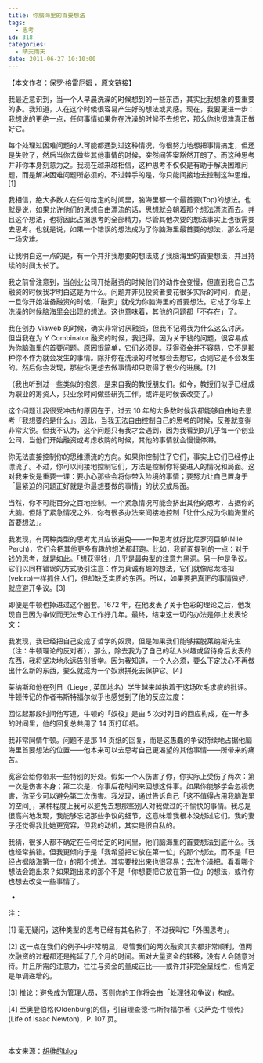 ```yaml
---
title: 你脑海里的首要想法
tags:
  - 思考
id: 318
categories:
  - 晴天雨天
date: 2011-06-27 10:10:00
---
```


【本文作者：保罗·格雷厄姆 ，原文[链接](http://www.paulgraham.com/top.html)】

我最近意识到，当一个人早晨洗澡的时候想到的一些东西，其实比我想象的要重要的多。我知道，人在这个时候很容易产生好的想法或灵感。现在，我要更进一步：我想说的更绝一点，任何事情如果你在洗澡的时候不去想它，那么你也很难真正做好它。<!--more-->

每个处理过困难问题的人可能都遇到过这种情况，你很努力地想把事情搞定，但还是失败了，然后当你去做些其他事情的时候，突然间答案豁然开朗了。而这种思考并非你本身刻意为之。我现在越来越相信，这种思考不仅仅是有助于解决困难问题，而是解决困难问题所必须的。不过棘手的是，你只能间接地去控制这种思维。[1]

我相信，绝大多数人在任何给定的时间里，脑海里都一个最首要(Top)的想法。也就是说，如果允许他们的思想自由漂流的话，思想就会朝着那个想法漂流而去。并且这个想法，也将因此占据思考的全部精力，尽管其他次要的想法事实上也很需要去思考。也就是说，如果一个错误的想法成为了你脑海里最首要的想法，那么将是一场灾难。

让我明白这一点的是，有一个并非我想要的想法成了我脑海里的首要想法，并且持续的时间太长了。

我之前曾注意到，当创业公司开始融资的时候他们的动作会变慢，但直到我自己去融资的时候我才明白这是为什么。问题并非见投资者要花很多实际的时间，而是，一旦你开始准备融资的时候，「融资」就成为你脑海里的首要想法。它成了你早上洗澡的时候脑海里会出现的想法。这也意味着，其他的问题都「不存在」了。

我在创办 Viaweb 的时候，确实非常讨厌融资，但我不记得我为什么这么讨厌。但当我在为 Y Combinator 融资的时候，我记得。因为关于钱的问题，很容易成为你脑海里的首要问题。原因很简单，它们必须是。获得资金并不容易，它不是那种你不作为就会发生的事情。除非你在洗澡的时候都会去想它，否则它是不会发生的。然后你会发现，那些你更想去做事情却只取得了很少的进展。[2]

（我也听到过一些类似的抱怨，是来自我的教授朋友们。如今，教授们似乎已经成为职业的筹资人，只业余时间做些研究工作。或许是时候该改变了。）

这个问题让我很受冲击的原因在于，过去 10 年的大多数时候我都能够自由地去思考「我想要的是什么」。因此，当我无法自由控制自己的思考的时候，反差就变得非常尖锐。但我不认为，这个问题只有我才会遇到，因为我看到的几乎每一个创业公司，当他们开始融资或考虑收购的时候，其他的事情就会慢慢停滞。

你无法直接控制你的思维漂流的方向。如果你控制住了它们，事实上它们已经停止漂流了。不过，你可以间接地控制它们，方法是控制你将要进入的情况和局面。这对我来说是重要一课：要小心那些会将你带入险境的事情；要努力让自己置身于「最紧迫的问题正好就是你最想要做的事情」的状况或局面。

当然，你不可能百分之百地控制。一个紧急情况可能会挤出其他的思考，占据你的大脑。但除了紧急情况之外，你有很多办法来间接地控制「让什么成为你脑海里的首要想法」。

我发现，有两种类型的思考尤其应该避免——一种思考就好比尼罗河巨鲈(Nile Perch)，它们会把其他更多有趣的想法都赶跑。比如，我前面提到的一点：对于钱的思考，就是如此。「想获得钱」几乎是最典型的注意力黑洞。另一种是争议。它们以同样错误的方式吸引注意：作为真诚有趣的想法，它们就像尼龙塔扣(velcro)一样抓住人们，但却缺乏实质的东西。所以，如果要把真正的事情做好，就应避开争议。[3]

即便是牛顿也掉进过这个圈套。1672 年，在他发表了关于色彩的理论之后，他发现自己因为争议而无法专心工作好几年。最终，结束这一切的办法是停止发表论文：

我发现，我已经把自己变成了哲学的奴隶，但是如果我们能够摆脱莱纳斯先生（注：牛顿理论的反对者），那么，除去我为了自己的私人兴趣或留待身后发表的东西，我将坚决地永远告别哲学。因为我知道，一个人必须，要么下定决心不再做出什么新的东西，要么就成为一个奴隶拼死去保护它。[4]

莱纳斯和他在列日（Liege , 英国地名）学生越来越执着于这场吹毛求疵的批评。牛顿传记的作者韦斯特福尔似乎也感觉到了他的反应过度：

回忆起那段时间他写道，牛顿的「奴役」是由 5 次对列日的回应构成，在一年多的时间里，他的回复总共用了 14 页打印纸。

我非常同情牛顿。问题不是那 14 页纸的回复，而是这愚蠢的争议持续地占据他脑海里首要想法的位置——他本来可以去思考自己更渴望的其他事情——所带来的痛苦。

宽容会给你带来一些特别的好处。假如一个人伤害了你，你实际上受伤了两次：第一次是伤害本身；第二次是，你事后花时间来回想这件事。如果你能够学会忽视伤害，你至少可以避免第二次伤害。我发现，通过告诉自己「这不值得占用我脑海里的空间」，某种程度上我可以避免去想那些别人对我做过的不愉快的事情。我总是很高兴地发现，我能够忘记那些争议的细节，这意味着我根本没想过它们。我的妻子还觉得我比她更宽容，但我的动机，其实是很自私的。

我猜，很多人都不确定在任何给定的时间里，他们脑海里的首要想法到底什么。我也经常搞错。但我更倾向于是「我希望把它放在第一位」的那个想法，而不是「已经占据脑海第一位」的那个想法。其实要找出来也很容易：去洗个澡把。看看哪个想法会跑出来？如果跑出来的那个不是「你想要把它放在第一位」的想法，或许你也想去改变一些事情了。

-

注：

[1] 毫无疑问，这种类型的思考已经有其名称了，不过我叫它「外围思考」。

[2] 这一点在我们的例子中非常明显，尽管我们的两次融资其实都非常顺利，但两次融资的过程都还是拖延了几个月的时间。面对大量资金的转移，没有人会随意对待。并且所需的注意力，往往与资金的量成正比——或许并非完全呈线性，但肯定是单调递增的。

[3] 推论：避免成为管理人员，否则你的工作将会由「处理钱和争议」构成。

[4] 至奥登伯格(Oldenburg)的信，引自理查德·韦斯特福尔著《艾萨克·牛顿传》(Life of Isaac Newton)，P. 107 页。

&nbsp;

本文来源：[胡维的blog](http://apple4.us/2010/09/the-top-idea-in-your-mind.html)
